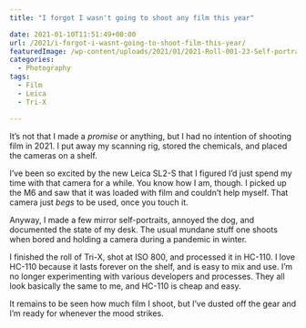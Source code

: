```yaml
---
title: "I forgot I wasn't going to shoot any film this year"

date: 2021-01-10T11:51:49+00:00
url: /2021/i-forgot-i-wasnt-going-to-shoot-film-this-year/
featuredImage: /wp-content/uploads/2021/01/2021-Roll-001-23-Self-portrait-with-Leica-M6.jpg
categories:
  - Photography
tags:
  - Film
  - Leica
  - Tri-X

---
```

<!--kg-card-begin: html-->

  
It’s not that I made a _promise_ or anything, but I had no intention of shooting film in 2021. I put away my scanning rig, stored the chemicals, and placed the cameras on a shelf.  

I’ve been so excited by the new Leica SL2-S that I figured I’d just spend my time with that camera for a while. You know how I am, though. I picked up the M6 and saw that it was loaded with film and couldn’t help myself. That camera just _begs_ to be used, once you touch it.  

Anyway, I made a few mirror self-portraits, annoyed the dog, and documented the state of my desk. The usual mundane stuff one shoots when bored and holding a camera during a pandemic in winter.  

I finished the roll of Tri-X, shot at ISO 800, and processed it in HC-110. I love HC-110 because it lasts forever on the shelf, and is easy to mix and use. I’m no longer experimenting with various developers and processes. They all look basically the same to me, and HC-110 is cheap and easy.  

It remains to be seen how much film I shoot, but I’ve dusted off the gear and I’m ready for whenever the mood strikes.  
<!--kg-card-end: html-->
